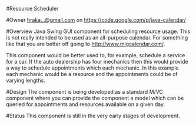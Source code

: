 #Resource Scheduler

#Owner 
hraka...@gmail.com on https://code.google.com/p/java-calendar/

#Overview
Java Swing GUI component for scheduling resource usage. This is not really intended to be used as an all-purpose calendar. For something like that you are better off going to http://www.migcalendar.com/.

This component would be better used to, for example, schedule a service for a car. If the auto dealership has four mechanics then this would provide a way to schedule appointments which each mechanic. In this example each mechanic would be a resource and the appointments could be of varying lengths.

#Design
The component is being developed as a standard M/VC component where you can provide the component a model which can be queried for appointments and resources available on a given day.

#Status
This component is still in the very early stages of development. 
